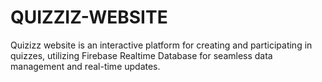 # QUIZZIZ-WEBSITE
Quizizz website is an interactive platform for creating and participating in quizzes, utilizing Firebase Realtime Database for seamless data management and real-time updates.
